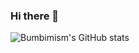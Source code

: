 ### Hi there 👋
![Bumbimism's GitHub stats](https://github-readme-stats.vercel.app/api?username=bumbimism&show_icons=true&bg_color=00000000)

<!--
**Bumbimism/Bumbimism** is a ✨ _special_ ✨ repository because its `README.md` (this file) appears on your GitHub profile.

Here are some ideas to get you started:

- 🔭 I’m currently working on ...
- 🌱 I’m currently learning ...
- 👯 I’m looking to collaborate on ...
- 🤔 I’m looking for help with ...
- 💬 Ask me about ...
- 📫 How to reach me: ...
- 😄 Pronouns: ...
- ⚡ Fun fact: ...
-->
